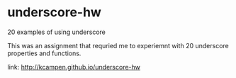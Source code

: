 underscore-hw
=============

20 examples of using underscore

This was an assignment that requried me to experiemnt with 20 underscore properties and functions.

link: http://kcampen.github.io/underscore-hw
